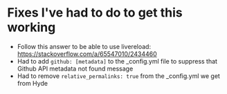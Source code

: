 # Fixes I've had to do to get this working
- Follow this answer to be able to use livereload: https://stackoverflow.com/a/65547010/2434460
- Had to add `github: [metadata]` to the _config.yml file to suppress that Github API metadata not found message
- Had to remove `relative_permalinks: true` from the _config.yml we get from Hyde